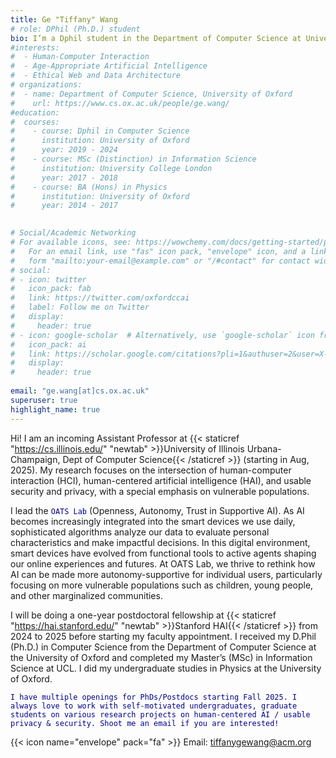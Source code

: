 ```yaml
---
title: Ge "Tiffany" Wang
# role: DPhil (Ph.D.) student
bio: I’m a Dphil student in the Department of Computer Science at University of Oxford. My research investigates the algorithmic impact on families and children, and what that means for their long-term development. I’m keen to explore the potential for designing more age-appropriate AI for families, as well as building more ethical web and data architecture for them. My research takes a human-centric approach, and focuses on understanding users' needs in order to design technological prototypes that are of real impact on today's society.
#interests:
#  - Human-Computer Interaction
#  - Age-Appropriate Artificial Intelligence
#  - Ethical Web and Data Architecture
# organizations:
#  - name: Department of Computer Science, University of Oxford
#    url: https://www.cs.ox.ac.uk/people/ge.wang/
#education:
#  courses:
#    - course: Dphil in Computer Science
#      institution: University of Oxford
#      year: 2019 - 2024
#    - course: MSc (Distinction) in Information Science
#      institution: University College London
#      year: 2017 - 2018
#    - course: BA (Hons) in Physics
#      institution: University of Oxford
#      year: 2014 - 2017
      

# Social/Academic Networking
# For available icons, see: https://wowchemy.com/docs/getting-started/page-builder/#icons
#   For an email link, use "fas" icon pack, "envelope" icon, and a link in the
#   form "mailto:your-email@example.com" or "/#contact" for contact widget.
# social:
# - icon: twitter
#   icon_pack: fab
#   link: https://twitter.com/oxfordccai
#   label: Follow me on Twitter
#   display:
#     header: true
# - icon: google-scholar  # Alternatively, use `google-scholar` icon from `ai` icon pack
#   icon_pack: ai
#   link: https://scholar.google.com/citations?pli=1&authuser=2&user=X-Cuad0AAAAJ
#   display:
#     header: true
  
email: "ge.wang[at]cs.ox.ac.uk"
superuser: true
highlight_name: true
---
```


Hi! I am an incoming Assistant Professor at {{< staticref "https://cs.illinois.edu/" "newtab" >}}University of Illinois Urbana-Champaign, Dept of Computer Science{{< /staticref >}} (starting in Aug, 2025). My research focuses on the intersection of human-computer interaction (HCI), human-centered artificial intelligence (HAI), and usable security and privacy, with a special emphasis on vulnerable populations.

I lead the <span style="color:darkblue;">`OATS Lab`</span> (Openness, Autonomy, Trust in Supportive AI). As AI becomes increasingly integrated into the smart devices we use daily, sophisticated algorithms analyze our data to evaluate personal characteristics and make impactful decisions. In this digital environment, smart devices have evolved from functional tools to active agents shaping our online experiences and futures. At OATS Lab, we thrive to rethink how AI can be made more autonomy-supportive for individual users, particularly focusing on more vulnerable populations such as children, young people, and other marginalized communities.

I will be doing a one-year postdoctoral fellowship at {{< staticref "https://hai.stanford.edu/" "newtab" >}}Stanford HAI{{< /staticref >}} from 2024 to 2025 before starting my faculty appointment. I received my D.Phil (Ph.D.) in Computer Science from the Department of Computer Science at the University of Oxford and completed my Master’s (MSc) in Information Science at UCL. I did my undergraduate studies in Physics at the University of Oxford.

<span style="color:darkblue;">`I have multiple openings for PhDs/Postdocs starting Fall 2025. I always love to work with self-motivated undergraduates, graduate students on various research projects on human-centered AI / usable privacy & security. Shoot me an email if you are interested!`</span>

{{< icon name="envelope" pack="fa" >}} Email: tiffanygewang@acm.org

<!-- {{< icon name="download" pack="fas" >}} {{< staticref "uploads/CV.pdf" "newtab" >}}curriculum vitae{{< /staticref >}}. -->
